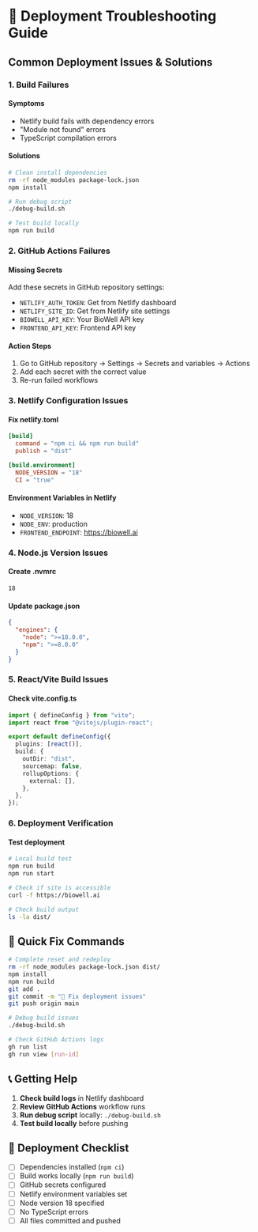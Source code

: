# 🚨 Deployment Troubleshooting Guide

## Common Deployment Issues & Solutions

### 1. **Build Failures**

#### Symptoms

- Netlify build fails with dependency errors
- "Module not found" errors
- TypeScript compilation errors

#### Solutions

```bash
# Clean install dependencies
rm -rf node_modules package-lock.json
npm install

# Run debug script
./debug-build.sh

# Test build locally
npm run build
```

### 2. **GitHub Actions Failures**

#### Missing Secrets

Add these secrets in GitHub repository settings:

- `NETLIFY_AUTH_TOKEN`: Get from Netlify dashboard
- `NETLIFY_SITE_ID`: Get from Netlify site settings
- `BIOWELL_API_KEY`: Your BioWell API key
- `FRONTEND_API_KEY`: Frontend API key

#### Action Steps

1. Go to GitHub repository → Settings → Secrets and variables → Actions
2. Add each secret with the correct value
3. Re-run failed workflows

### 3. **Netlify Configuration Issues**

#### Fix netlify.toml

```toml
[build]
  command = "npm ci && npm run build"
  publish = "dist"

[build.environment]
  NODE_VERSION = "18"
  CI = "true"
```

#### Environment Variables in Netlify

- `NODE_VERSION`: 18
- `NODE_ENV`: production
- `FRONTEND_ENDPOINT`: https://biowell.ai

### 4. **Node.js Version Issues**

#### Create .nvmrc

```
18
```

#### Update package.json

```json
{
  "engines": {
    "node": ">=18.0.0",
    "npm": ">=8.0.0"
  }
}
```

### 5. **React/Vite Build Issues**

#### Check vite.config.ts

```typescript
import { defineConfig } from "vite";
import react from "@vitejs/plugin-react";

export default defineConfig({
  plugins: [react()],
  build: {
    outDir: "dist",
    sourcemap: false,
    rollupOptions: {
      external: [],
    },
  },
});
```

### 6. **Deployment Verification**

#### Test deployment

```bash
# Local build test
npm run build
npm run start

# Check if site is accessible
curl -f https://biowell.ai

# Check build output
ls -la dist/
```

## 🔧 Quick Fix Commands

```bash
# Complete reset and redeploy
rm -rf node_modules package-lock.json dist/
npm install
npm run build
git add .
git commit -m "🔧 Fix deployment issues"
git push origin main

# Debug build issues
./debug-build.sh

# Check GitHub Actions logs
gh run list
gh run view [run-id]
```

## 📞 Getting Help

1. **Check build logs** in Netlify dashboard
2. **Review GitHub Actions** workflow runs
3. **Run debug script** locally: `./debug-build.sh`
4. **Test build locally** before pushing

## 🚀 Deployment Checklist

- [ ] Dependencies installed (`npm ci`)
- [ ] Build works locally (`npm run build`)
- [ ] GitHub secrets configured
- [ ] Netlify environment variables set
- [ ] Node version 18 specified
- [ ] No TypeScript errors
- [ ] All files committed and pushed
